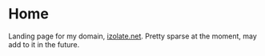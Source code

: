 Home
===========

Landing page for my domain, [izolate.net](http://izolate.net). Pretty sparse at the moment, may add to it in the future.
